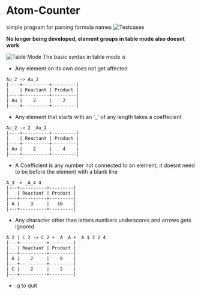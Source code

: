 # Atom-Counter
simple program for parsing formula names
![Testcases](https://i.imgur.com/UL2KW17.png)

**No longer being developed, element groups in table mode also doesnt work**


![Table Mode](https://i.imgur.com/MliTM6t.png)
The basic syntax in table mode is
  - Any element on its own does not get affected
  ```
 Au_2 -> Au_2
|----+----------+---------|
|    | Reactant | Product |
|----+----------+---------|
| Au |    2     |    2    |
|----+----------+---------|
```
  - Any element that starts with an '\_' of any length takes a coeffecient
   ```
 Au_2 -> 2 _Au_2
|----+----------+---------|
|    | Reactant | Product |
|----+----------+---------|
| Au |    2     |    4    |
|----+----------+---------|
```
  - A Coefficient is any number not connected to an element, it doesnt need to be before the element with a blank line
```
A_3 -> _A_4 4
|---+----------+---------|
|   | Reactant | Product |
|---+----------+---------|
| A |    3     |   16    |
|---+----------+---------|
```
  - Any character other than letters numbers underscores and arrows gets ignored
```
A_2 | C_2 -> C_2 + _A _A + _A $ 2 2 4
|---+----------+---------|
|   | Reactant | Product |
|---+----------+---------|
| A |    2     |    8    |
|---+----------+---------|
| C |    2     |    2    |
|---+----------+---------|
```
- :q to quit
